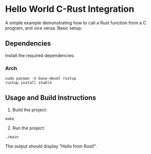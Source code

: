 # Hello World C-Rust Integration

A simple example demonstrating how to call a Rust function from a C program, and vice versa. Basic setup.

## Dependencies

Install the required dependencies:


### Arch
```
sudo pacman -S base-devel rustup
rustup install stable
```

## Usage and Build Instructions

1. Build the project:
```
make
```

2. Run the project:

```
./main
```

The output should display "Hello from Rust!".
